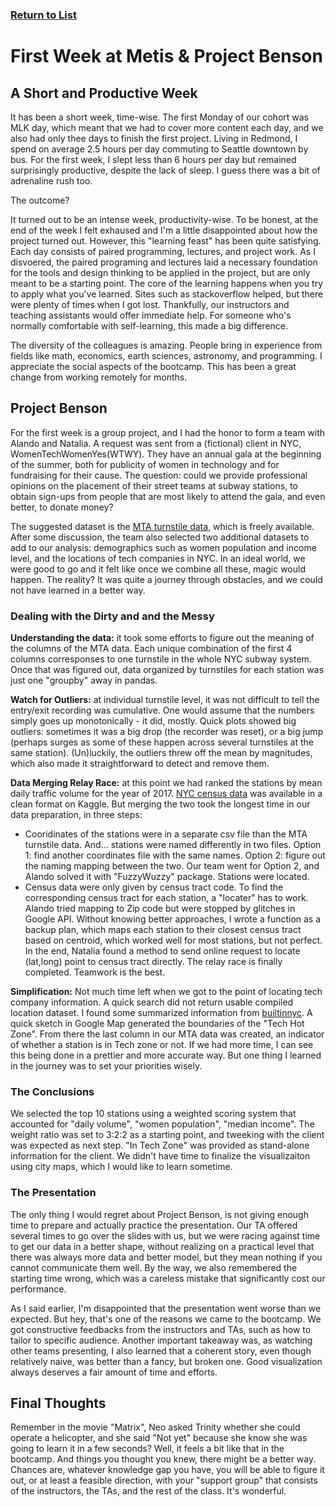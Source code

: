 ### [Return to List](../README.md)

# First Week at Metis & Project Benson
  
## A Short and Productive Week
It has been a short week, time-wise. The first Monday of our cohort was MLK day, which meant that we had to cover more content each day, and we also had only thee days to finish the first project. Living in Redmond, I spend on average 2.5 hours per day commuting to Seattle downtown by bus. For the first week, I slept less than 6 hours per day but remained surprisingly productive, despite the lack of sleep. I guess there was a bit of adrenaline rush too.
  
The outcome?

It turned out to be an intense week, productivity-wise. To be honest, at the end of the week I felt exhaused and I'm a little disappointed about how the project turned out. However, this "learning feast" has been quite satisfying. Each day consists of paired programming, lectures, and project work. As I disvoered, the paired programing and lectures laid a necessary foundation for the tools and design thinking to be applied in the project, but are only meant to be a starting point. The core of the learning happens when you try to apply what you've learned. Sites such as stackoverflow helped, but there were plenty of times when I got lost. Thankfully, our instructors and teaching assistants would offer immediate help. For someone who's normally comfortable with self-learning, this made a big difference.   

The diversity of the colleagues is amazing. People bring in experience from fields like math, economics, earth sciences, astronomy, and programming. I appreciate the social aspects of the bootcamp. This has been a great change from working remotely for months.
## Project Benson  

For the first week is a group project, and I had the honor to form a team with Alando and Natalia. A request was sent from a (fictional) client in NYC, WomenTechWomenYes(WTWY). They have an annual gala at the beginning of the summer, both for publicity of women in technology and for fundraising for their cause. The question: could we provide professional opinions on the placement of their street teams at subway stations, to obtain sign-ups from people that are most likely to attend the gala, and even better, to donate money?
  
The suggested dataset is the [MTA turnstile data](http://web.mta.info/developers/turnstile.html), which is freely available. After some discussion, the team also selected two additional datasets to add to our analysis: demographics such as women population and income level, and the locations of tech companies in NYC. In an ideal world, we were good to go and it felt like once we combine all these, magic would happen. The reality? It was quite a journey through obstacles, and we could not have learned in a better way.

### Dealing with the Dirty and and the Messy
**Understanding the data:** it took some efforts to figure out the meaning of the columns of the MTA data. Each unique combination of the first 4 columns corresponses to one turnstile in the whole NYC subway system. Once that was figured out, data organized by turnstiles for each station was just one "groupby" away in pandas. 
  
**Watch for Outliers:** at individual turnstile level, it was not difficult to tell the entry/exit recording was cumulative. One would assume that the numbers simply goes up monotonically - it did, mostly. Quick plots showed big outliers: sometimes it was a big drop (the recorder was reset), or a big jump (perhaps surges as some of these happen across several turnstiles at the same station). (Un)luckily, the outliers threw off the mean by magnitudes, which also made it straightforward to detect and remove them.
  
**Data Merging Relay Race:** at this point we had ranked the stations by mean daily traffic volume for the year of 2017. [NYC census data](https://www.kaggle.com/muonneutrino/new-york-city-census-data/data) was available in a clean format on Kaggle. But merging the two took the longest time in our data preparation, in three steps:
* Cooridinates of the stations were in a separate csv file than the MTA turnstile data. And... stations were named differently in two files. Option 1: find another coordinates file with the same names. Option 2: figure out the naming mapping between the two. Our team went for Option 2, and Alando solved it with "FuzzyWuzzy" package. Stations were located.
* Census data were only given by census tract code. To find the corresponding census tract for each station, a "locater" has to work. Alando tried mapping to Zip code but were stopped by glitches in Google API. Without knowing better approaches, I wrote a function as a backup plan, which maps each station to their closest census tract based on centroid, which worked well for most stations, but not perfect. In the end, Natalia found a method to send online request to locate (lat,long) point to census tract directly. The relay race is finally completed. Teamwork is the best.  

**Simplification:**   Not much time left when we got to the point of locating tech company information. A quick search did not return usable compiled location dataset. I found some summarized information from [builtinnyc](https://www.builtinnyc.com/2016/12/13/big-tech-companies-nyc-locations). A quick sketch in Google Map generated the boundaries of the "Tech Hot Zone". From there the last column in our MTA data was created, an indicator of whether a station is in Tech zone or not. If we had more time, I can see this being done in a prettier and more accurate way. But one thing I learned in the journey was to set your priorities wisely.

### The Conclusions
We selected the top 10 stations using a weighted scoring system that accounted for "daily volume", "women population", "median income". The weight ratio was set to 3:2:2 as a starting point, and tweeking with the client was expected as next step. "In Tech Zone" was provided as stand-alone information for the client. We didn't have time to finalize the visualizaiton using city maps, which I would like to learn sometime.

### The Presentation
The only thing I would regret about Project Benson, is not giving enough time to prepare and actually practice the presentation. Our TA offered several times to go over the slides with us, but we were racing against time to get our data in a better shape, without realizing on a practical level that there was always more data and better model, but they mean nothing if you cannot communicate them well. By the way, we also remembered the starting time wrong, which was a careless mistake that significantly cost our performance. 
  
As I said earlier, I'm disappointed that the presentation went worse than we expected. But hey, that's one of the reasons we came to the bootcamp. We got constructive feedbacks from the instructors and TAs, such as how to tailor to specific audience. 
Another important takeaway was, as watching other teams presenting, I also learned that a coherent story, even though relatively naive, was better than a fancy, but broken one. Good visualization always deserves a fair amount of time and efforts.

## Final Thoughts
  
Remember in the movie "Matrix", Neo asked Trinity whether she could operate a helicopter, and she said "Not yet" because she know she was going to learn it in a few seconds? Well, it feels a bit like that in the bootcamp. And things you thought you knew, there might be a better way. Chances are, whatever knowledge gap you have, you will be able to figure it out, or at least a feasible direction, with your "support group" that consists of the instructors, the TAs, and the rest of the class. It's wonderful.
